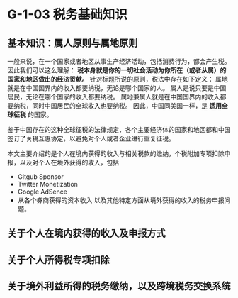 # G-1-03 税务基础知识

## 基本知识：属人原则与属地原则
一般来说，在一个国家或者地区从事生产经济活动，包括消费行为，都会产生税。因此我们可以这么理解： **税本身就是你的一切社会活动为你所在（或者从属）的国家和地区做出的经济贡献。**
针对标题所说的原则，税法中存在如下定义：
属地就是在中国国界内的收入都要纳税，无论是哪个国家的人。 属人是说只要是中国居民，无论在哪个国家的收入都要纳税。 属地兼属人就是在中国国界内的收入都要纳税，同时中国居民的全球收入也要纳税。
因此，中国同美国一样，是 **适用全球征税** 的国家。

鉴于中国存在的这种全球征税的法律规定，各个主要经济体的国家和地区都和中国签订了关税互惠协定，以避免对个人或者企业进行重复征税。

本文主要介绍的是个人在境内获得的收入与相关税款的缴纳，个税附加专项扣除申报，以及对个人在境外获得的收入，包括 
* Gitgub Sponsor
* Twitter Monetization
* Google AdSence 
* 从各个券商获得的资本收入
以及其他特定方面从境外获得的收入的税务申报问题。

## 关于个人在境内获得的收入及申报方式

## 关于个人所得税专项扣除

## 关于境外利益所得的税务缴纳，以及跨境税务交换系统

